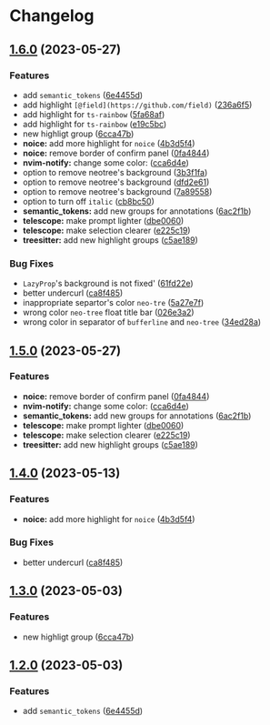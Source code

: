 # Changelog

## [1.6.0](https://github.com/loctvl842/monokai-pro.nvim/compare/v1.5.0...v1.6.0) (2023-05-27)


### Features

* add `semantic_tokens` ([6e4455d](https://github.com/loctvl842/monokai-pro.nvim/commit/6e4455db8098e16f1df45b3e96e290e2345ed7c7))
* add highlight `[@field](https://github.com/field)` ([236a6f5](https://github.com/loctvl842/monokai-pro.nvim/commit/236a6f567dda739b59c8cfbb0ad82e4740e7077c))
* add highlight for `ts-rainbow` ([5fa68af](https://github.com/loctvl842/monokai-pro.nvim/commit/5fa68afaab0f89cfbd2b690c1a7c8d55e81c8193))
* add highlight for `ts-rainbow` ([e19c5bc](https://github.com/loctvl842/monokai-pro.nvim/commit/e19c5bc3a742fd6c5c66d8efed6a3b363af7dc62))
* new highligt group ([6cca47b](https://github.com/loctvl842/monokai-pro.nvim/commit/6cca47b5ce1196a015eb5fd8b65c53bd8fa36386))
* **noice:** add more highlight for `noice` ([4b3d5f4](https://github.com/loctvl842/monokai-pro.nvim/commit/4b3d5f4c22185f635810d1707113b716b08ac0f1))
* **noice:** remove border of confirm panel ([0fa4844](https://github.com/loctvl842/monokai-pro.nvim/commit/0fa4844cdabf92ff5719994e0410178ffc0be077))
* **nvim-notify:** change some color: ([cca6d4e](https://github.com/loctvl842/monokai-pro.nvim/commit/cca6d4e478c6fbc86e24221d03e0c5528664851b))
* option to remove neotree's background ([3b3f1fa](https://github.com/loctvl842/monokai-pro.nvim/commit/3b3f1fa4439937fdc510ff7ca95cf28b35965ff4))
* option to remove neotree's background ([dfd2e61](https://github.com/loctvl842/monokai-pro.nvim/commit/dfd2e61db71fbf02fcd5f6b95a043f5b24e54783))
* option to remove neotree's background ([7a89558](https://github.com/loctvl842/monokai-pro.nvim/commit/7a895587b530fbf8794103ec2fa613a3d4a382c7))
* option to turn off `italic` ([cb8bc50](https://github.com/loctvl842/monokai-pro.nvim/commit/cb8bc504f2dd059de45779b90388abf2f9757d69))
* **semantic_tokens:** add new groups for annotations ([6ac2f1b](https://github.com/loctvl842/monokai-pro.nvim/commit/6ac2f1b6821dfbe5fd953e38526ac6402ebb67c6))
* **telescope:** make prompt lighter ([dbe0060](https://github.com/loctvl842/monokai-pro.nvim/commit/dbe00603c4194d98a579d1f66bd27b2a178df3e3))
* **telescope:** make selection clearer ([e225c19](https://github.com/loctvl842/monokai-pro.nvim/commit/e225c198635640143d9e9d3f27e02514ed7a00f3))
* **treesitter:** add new highlight groups ([c5ae189](https://github.com/loctvl842/monokai-pro.nvim/commit/c5ae189864f955d8f696865800374072e1ab8a6a))


### Bug Fixes

* `LazyProp`'s background is not fixed' ([61fd22e](https://github.com/loctvl842/monokai-pro.nvim/commit/61fd22e30a4ef9438e521c30b1787183b2d794a1))
* better undercurl ([ca8f485](https://github.com/loctvl842/monokai-pro.nvim/commit/ca8f4851564f8bf5d90a69f6837eda50c2291046))
* inappropriate separtor's color `neo-tre` ([5a27e7f](https://github.com/loctvl842/monokai-pro.nvim/commit/5a27e7f035fd3cd88bf831660a10b4aa6fdf86f7))
* wrong color `neo-tree` float title bar ([026e3a2](https://github.com/loctvl842/monokai-pro.nvim/commit/026e3a2534cf7e97f24f8639806251e165f15eec))
* wrong color in separator of `bufferline` and `neo-tree` ([34ed28a](https://github.com/loctvl842/monokai-pro.nvim/commit/34ed28ac6b8f51c21a603d013ca44969b2d187e3))

## [1.5.0](https://github.com/loctvl842/monokai-pro.nvim/compare/v1.4.0...v1.5.0) (2023-05-27)


### Features

* **noice:** remove border of confirm panel ([0fa4844](https://github.com/loctvl842/monokai-pro.nvim/commit/0fa4844cdabf92ff5719994e0410178ffc0be077))
* **nvim-notify:** change some color: ([cca6d4e](https://github.com/loctvl842/monokai-pro.nvim/commit/cca6d4e478c6fbc86e24221d03e0c5528664851b))
* **semantic_tokens:** add new groups for annotations ([6ac2f1b](https://github.com/loctvl842/monokai-pro.nvim/commit/6ac2f1b6821dfbe5fd953e38526ac6402ebb67c6))
* **telescope:** make prompt lighter ([dbe0060](https://github.com/loctvl842/monokai-pro.nvim/commit/dbe00603c4194d98a579d1f66bd27b2a178df3e3))
* **telescope:** make selection clearer ([e225c19](https://github.com/loctvl842/monokai-pro.nvim/commit/e225c198635640143d9e9d3f27e02514ed7a00f3))
* **treesitter:** add new highlight groups ([c5ae189](https://github.com/loctvl842/monokai-pro.nvim/commit/c5ae189864f955d8f696865800374072e1ab8a6a))

## [1.4.0](https://github.com/loctvl842/monokai-pro.nvim/compare/v1.3.0...v1.4.0) (2023-05-13)


### Features

* **noice:** add more highlight for `noice` ([4b3d5f4](https://github.com/loctvl842/monokai-pro.nvim/commit/4b3d5f4c22185f635810d1707113b716b08ac0f1))


### Bug Fixes

* better undercurl ([ca8f485](https://github.com/loctvl842/monokai-pro.nvim/commit/ca8f4851564f8bf5d90a69f6837eda50c2291046))

## [1.3.0](https://github.com/loctvl842/monokai-pro.nvim/compare/v1.2.0...v1.3.0) (2023-05-03)


### Features

* new highligt group ([6cca47b](https://github.com/loctvl842/monokai-pro.nvim/commit/6cca47b5ce1196a015eb5fd8b65c53bd8fa36386))

## [1.2.0](https://github.com/loctvl842/monokai-pro.nvim/compare/v1.1.10...v1.2.0) (2023-05-03)


### Features

* add `semantic_tokens` ([6e4455d](https://github.com/loctvl842/monokai-pro.nvim/commit/6e4455db8098e16f1df45b3e96e290e2345ed7c7))
